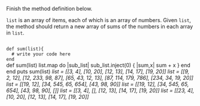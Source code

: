 Finish the method definition below.

`list` is an array of items, each of which is an array of numbers. Given `list`, the method should return a new array of sums of the numbers in each array in `list`.

<Editor lang="ruby" type="exercise" testMode="multipleInput">
<code>
def sum(list){
  # write your code here
end
</code>

<solution>
def sum(list)
  list.map do |sub_list|
    sub_list.inject(0) { |sum,x| sum + x }
  end
end
</solution>

<testcases>
<caller>
puts sum(list)
</caller>
<testcase>
<i>
list = [[3, 4], [10, 20], [12, 13], [14, 17], [19, 20]]
</i>
</testcase>
<testcase>
<i>
list = [[9, 2, 12], [12, 233, 98, 87], [65, 43, 12, 13], [87, 114, 179, 786], [234, 34, 19, 20]]
</i>
</testcase>
<testcase>
<i>
list = [[19, 12], [34, 545, 65, 654], [43, 98, 90]]
</i>
</testcase>
<testcase>
<i>
list = [[19, 12], [34, 545, 65, 654], [43, 98, 90], []]
</i>
</testcase>
<testcase>
<i>
list = [[3, 4], [], [12, 13], [14, 17], [19, 20]]
</i>
</testcase>
<testcase>
<i>
list = [[23, 4], [10, 20], [12, 13], [14, 17], [19, 20]]
</i>
</testcase>
</testcases>
</Editor>